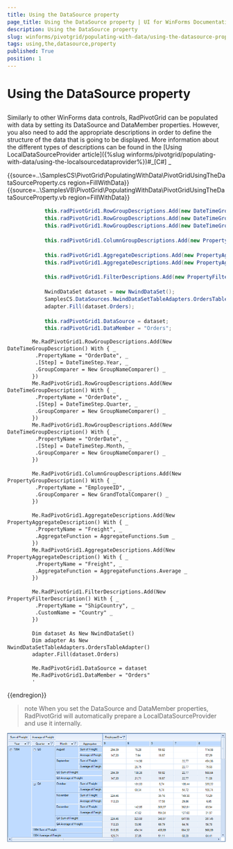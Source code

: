 ```yaml
---
title: Using the DataSource property
page_title: Using the DataSource property | UI for WinForms Documentation
description: Using the DataSource property
slug: winforms/pivotgrid/populating-with-data/using-the-datasource-property
tags: using,the,datasource,property
published: True
position: 1
---
```


# Using the DataSource property



## 

Similarly to other WinForms data controls, RadPivotGrid can be populated with data by setting its DataSource 
	        and DataMember properties. However, you also need to add the appropriate descriptions in order to define the 
	        structure of the data that is going to be displayed. More information about the different types of descriptions 
	        can be found in the  [Using LocalDataSourceProvider article]({%slug winforms/pivotgrid/populating-with-data/using-the-localsourcedataprovider%})#_[C#] _

	



{{source=..\SamplesCS\PivotGrid\PopulatingWithData\PivotGridUsingTheDataSourceProperty.cs region=FillWithData}} 
{{source=..\SamplesVB\PivotGrid\PopulatingWithData\PivotGridUsingTheDataSourceProperty.vb region=FillWithData}} 

````C#
            this.radPivotGrid1.RowGroupDescriptions.Add(new DateTimeGroupDescription() { PropertyName = "OrderDate", Step = DateTimeStep.Year, GroupComparer = new GroupNameComparer() });
            this.radPivotGrid1.RowGroupDescriptions.Add(new DateTimeGroupDescription() { PropertyName = "OrderDate", Step = DateTimeStep.Quarter, GroupComparer = new GroupNameComparer() });
            this.radPivotGrid1.RowGroupDescriptions.Add(new DateTimeGroupDescription() { PropertyName = "OrderDate", Step = DateTimeStep.Month, GroupComparer = new GroupNameComparer() });

            this.radPivotGrid1.ColumnGroupDescriptions.Add(new PropertyGroupDescription() { PropertyName = "EmployeeID", GroupComparer = new GrandTotalComparer() });

            this.radPivotGrid1.AggregateDescriptions.Add(new PropertyAggregateDescription() { PropertyName = "Freight", AggregateFunction = AggregateFunctions.Sum });
            this.radPivotGrid1.AggregateDescriptions.Add(new PropertyAggregateDescription() { PropertyName = "Freight", AggregateFunction = AggregateFunctions.Average });

            this.radPivotGrid1.FilterDescriptions.Add(new PropertyFilterDescription() { PropertyName = "ShipCountry", CustomName = "Country" });

            NwindDataSet dataset = new NwindDataSet();
            SamplesCS.DataSources.NwindDataSetTableAdapters.OrdersTableAdapter adapter = new SamplesCS.DataSources.NwindDataSetTableAdapters.OrdersTableAdapter();
            adapter.Fill(dataset.Orders);

            this.radPivotGrid1.DataSource = dataset;
            this.radPivotGrid1.DataMember = "Orders";
````
````VB.NET
        Me.RadPivotGrid1.RowGroupDescriptions.Add(New DateTimeGroupDescription() With { _
         .PropertyName = "OrderDate", _
         .[Step] = DateTimeStep.Year, _
         .GroupComparer = New GroupNameComparer() _
        })
        Me.RadPivotGrid1.RowGroupDescriptions.Add(New DateTimeGroupDescription() With { _
         .PropertyName = "OrderDate", _
         .[Step] = DateTimeStep.Quarter, _
         .GroupComparer = New GroupNameComparer() _
        })
        Me.RadPivotGrid1.RowGroupDescriptions.Add(New DateTimeGroupDescription() With { _
         .PropertyName = "OrderDate", _
         .[Step] = DateTimeStep.Month, _
         .GroupComparer = New GroupNameComparer() _
        })

        Me.RadPivotGrid1.ColumnGroupDescriptions.Add(New PropertyGroupDescription() With { _
         .PropertyName = "EmployeeID", _
         .GroupComparer = New GrandTotalComparer() _
        })

        Me.RadPivotGrid1.AggregateDescriptions.Add(New PropertyAggregateDescription() With { _
         .PropertyName = "Freight", _
         .AggregateFunction = AggregateFunctions.Sum _
        })
        Me.RadPivotGrid1.AggregateDescriptions.Add(New PropertyAggregateDescription() With { _
         .PropertyName = "Freight", _
         .AggregateFunction = AggregateFunctions.Average _
        })

        Me.RadPivotGrid1.FilterDescriptions.Add(New PropertyFilterDescription() With { _
         .PropertyName = "ShipCountry", _
         .CustomName = "Country" _
        })

        Dim dataset As New NwindDataSet()
        Dim adapter As New NwindDataSetTableAdapters.OrdersTableAdapter()
        adapter.Fill(dataset.Orders)

        Me.RadPivotGrid1.DataSource = dataset
        Me.RadPivotGrid1.DataMember = "Orders"
        '
````

{{endregion}} 




>note When you set the DataSource and DataMember properties, RadPivotGrid 
		  will automatically prepare a LocalDataSourceProvider and use it internally.
>
![pivotgrid-populating-with-datausing-the-datasource-property](images/pivotgrid-populating-with-datausing-the-datasource-property.png)
